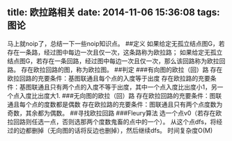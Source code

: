 title: 欧拉路相关
date: 2014-11-06 15:36:08
tags: 图论
---
马上就noip了，总结一下一些noip知识点。
##定义
如果给定无孤立结点图G，若存在一条路，经过图中每边一次且仅一次，这条路称为欧拉路；
如果给定无孤立结点图G，若存在一条回路，经过图中每边一次且仅一次，那么该回路称为欧拉回路。
存在欧拉回路的图，称为欧拉图。
##判定
###有向图的欧拉（回）路
存在欧拉回路的充要条件：基图联通且每个点的入度等于出度
存在欧拉路的充要条件：基图联通且只有两个点的入度不等于出度，其中一个点入度比出度小1，另一个点入度比出度大1.
###无向图的欧拉（回）路
存在欧拉回路的充要条件：图联通且每个点的度数都是偶数
存在欧拉路的充要条件：图联通且只有两个点度数为奇数，其余都为偶数。
##寻找欧拉回路
###Fleury算法
选一个点v0（若存在欧拉回路则任选一点，否则选那两个度数鬼畜的点中的一个）。
从这个点dfs，将经过的边都删掉（无向图的话将反边也删掉），然后继续dfs。
时间复杂度O(M)
